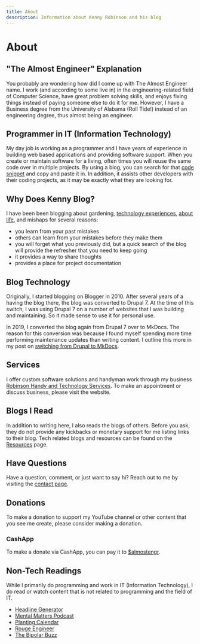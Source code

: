 ```yaml
---
title: About
description: Information about Kenny Robinson and his blog
---
```


# About

## "The Almost Engineer" Explanation

You probably are wondering how did I come up with
The Almost Engineer name. I work (and according to some live in) in the engineering-related field
of Computer Science, have great problem solving skills, and enjoys fixing things instead of paying
someone else to do it for me. However, I have a Business degree from the University of Alabama
(Roll Tide!) instead of an engineering degree, thus almost being an engineer.

## Programmer in IT (Information Technology)

My day job is working as a programmer and I have years of experience in building web based
applications and providing software support. When you create or maintain software for a living,
often times you will reuse the same code over in multiple projects. By using a blog, you can search for
that [code snippet](/technology/2020.08.25-select-list-of-times)
and copy and paste it in. In addition, it assists other developers with their coding
projects, as it may be exactly what they are looking for.

## Why Does Kenny Blog?

I have been been blogging  about gardening, [technology experiences](/technology), 
[about life](/lifestyle), and mishaps for several reasons:

* you learn from your past mistakes
* others can learn from your mistakes before they make them
* you will forget what you previously did, but a quick search of the blog will provide the refresher that you need to keep going
* it provides a way to share thoughts
* provides a place for project documentation

## Blog Technology

Originally, I started blogging on Blogger in 2010.
After several years of a having the blog there, the blog was converted to
Drupal 7. At the time of this switch, I was using Drupal 7 on a number
of websites that I was building and maintaining. So it made sense to use
it for personal use.

In 2019, I converted the blog again from Drupal 7 over to MkDocs. The reason
for this conversion was because I found myself spending more time performing
maintenance updates than writing content. I outline this more in my post on
[switching from Drupal to MkDocs](/technology/2019.12.21-switched-blog-from-drupal-to-mkdocs).

## Services

I offer custom software solutions and handyman work through my business
<a href="https://rhtservices.net" target="_blank">Robinson Handy and Technology Services</a>. To
make an appointment or discuss business, please visit the website.

## Blogs I Read

In addition to writing here, I also reads the blogs of others.
Before you ask, they do not provide any kickbacks or monetary support for me listing links to their blog.
Tech related blogs and resources can be found on the [Resources](/resources) page.

## Have Questions

Have a question, comment, or just want to say hi? Reach out to me by visiting the 
[contact page](/contact).

## Donations

To make a donation to support my YouTube channel or other content that you see me create,
please consider making a donation.

### CashApp

To make a donate via CashApp, you can pay it to
<a href="https://cash.app/$almostengr" target="_blank">$almostengr</a>.

## Non-Tech Readings

While I primarily do programming and work in IT (Information Technology), I do read or watch 
content that is not related to programming and the field of IT. 

* <a href="https://sumo.com/kickass-headline-generator/" target="_blank">Headline Generator</a>
* <a href="http://www.mentalmatterspod.com/" target="_blank">Mental Matters Podcast</a>
* <a href="https://www.almanac.com/gardening/planting-calendar/AL/Montgomery" target="_blank">Planting Calendar</a>
* <a href="https://rogueengineer.com/" target="_blank">Rouge Engineer</a>
* <a href="https://thebipolarbuzz.com" target="_blank">The Bipolar Buzz</a>
